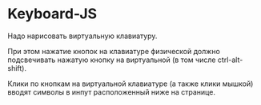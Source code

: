 # Keyboard-JS

Надо нарисовать виртуальную клавиатуру.  


При этом нажатие кнопок на клавиатуре физической должно подсвечивать нажатую кнопку на виртуальной (в том числе ctrl-alt-shift).


Клики по кнопкам на виртуальной клавиатуре (а также клики мышкой) вводят символы в инпут расположенный ниже на странице.
